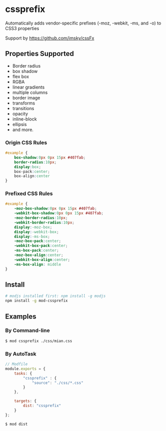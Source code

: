 # cssprefix

Automatically adds vendor-specific prefixes (-moz, -webkit, -ms, and -o) to CSS3 properties

Support by https://github.com/imsky/cssFx

## Properties Supported
* Border radius
* box shadow
* flex box
* RGBA
* linear gradients
* multiple columns
* border image
* transforms
* transitions
* opacity
* inline-block
* ellipsis
* and more.

### Origin CSS Rules
```css
#example {
    box-shadow:0px 0px 15px #407fab;
    border-radius:10px;
    display:box;
    box-pack:center;
    box-align:center
}
```

### Prefixed CSS Rules
```css
#example {
    -moz-box-shadow:0px 0px 15px #407fab;
    -webkit-box-shadow:0px 0px 15px #407fab;
    -moz-border-radius:10px;
    -webkit-border-radius:10px;
    display:-moz-box;
    display:-webkit-box;
    display:-ms-box;
    -moz-box-pack:center;
    -webkit-box-pack:center;
    -ms-box-pack:center;
    -moz-box-align:center;
    -webkit-box-align:center;
    -ms-box-align: middle
}
```

## Install

```sh
# modjs installed first: npm install -g modjs
npm install -g mod-cssprefix
```

## Examples

### By Command-line
```sh
$ mod cssprefix ./css/mian.css
```

### By AutoTask
```js
// Modfile
module.exports = {
    tasks: {
        "cssprefix" : {
            "source": "./css/*.css"
        }
    },

    targets: {
        dist: "cssprefix"
    }
};
```

```sh
$ mod dist
```

